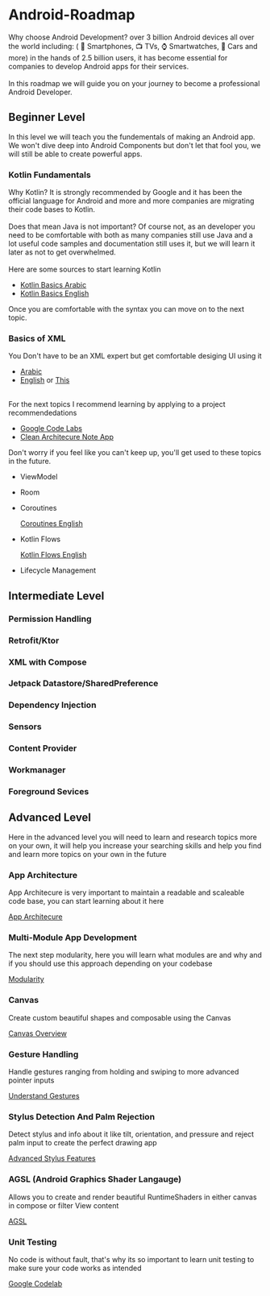 # Android-Roadmap
Why choose Android Development? over 3 billion Android devices all over the world including: ( 📱 Smartphones, 📺 TVs, ⌚ Smartwatches, 🚗 Cars and more) in the hands of 2.5 billion users, it has become essential for companies to develop Android apps for their services.   
<br>
In this roadmap we will guide you on your journey to become a professional Android Developer.   

## Beginner Level
In this level we will teach you the fundementals of making an Android app. We won't dive deep into Android Components but don't let that fool you, we will still be able to create powerful apps.

### Kotlin Fundamentals
Why Kotlin? It is strongly recommended by Google and it has been the official language for Android and more and more companies are migrating their code bases to Kotlin.    
<br>
Does that mean Java is not important? Of course not, as an developer you need to be comfortable with both as many companies still use Java and a lot useful code samples and documentation still uses it, but we will learn it later as not to get overwhelmed.   
<br>
Here are some sources to start learning Kotlin
- [Kotlin Basics Arabic](https://www.youtube.com/playlist?list=PLXjbGq0ERjFriC0igmYE9qUwwJfEHGJ8H)   
- [Kotlin Basics English](https://www.youtube.com/watch?v=QsrQV0wXh2E&list=PLQkwcJG4YTCRSQikwhtoApYs9ij_Hc5Z9)

Once you are comfortable with the syntax you can move on to the next topic.

### Basics of XML

You Don't have to be an XML expert but get comfortable desiging UI using it
<br>
- [Arabic](https://www.youtube.com/playlist?list=PLF7pjAYSxOFu78LrDkXoN8XczDLeci-Fx)
- [English](https://www.youtube.com/watch?v=3Ri9PPsGCEg&list=PLQkwcJG4YTCTq1raTb5iMuxnEB06J1VHX) or [This](https://www.udacity.com/course/developing-android-apps-with-kotlin--ud9012)


<br>
For the next topics I recommend learning by applying to a project   
recommendedations 

  - [Google Code Labs](https://developer.android.com/courses/android-basics-compose/course)
  - [Clean Architecure Note App](https://www.youtube.com/watch?v=8YPXv7xKh2w&t=7490s)

  Don't worry if you feel like you can't keep up, you'll get used to these topics in the future.
- ViewModel
- Room
- Coroutines
  
    [Coroutines English](https://www.youtube.com/watch?v=ShNhJ3wMpvQ&list=PLQkwcJG4YTCQcFEPuYGuv54nYai_lwil)
- Kotlin Flows
  
    [Kotlin Flows English](https://www.youtube.com/watch?v=ZX8VsqNO_Ss&list=PLQkwcJG4YTCQHCppNAQmLsj_jW38rU9sC)
- Lifecycle Management

## Intermediate Level

### Permission Handling
### Retrofit/Ktor
### XML with Compose
### Jetpack Datastore/SharedPreference
### Dependency Injection
### Sensors
### Content Provider
### Workmanager
### Foreground Sevices

## Advanced Level
Here in the advanced level you will need to learn and research topics more on your own, it will help you increase your searching skills and help you find and learn more topics on your own in the future

### App Architecture
App Architecure is very important to maintain a readable and scaleable code base, you can start learning about it here

[App Architecure](https://developer.android.com/topic/architecture)

### Multi-Module App Development
The next step modularity, here you will learn what modules are and why and if you should use this approach depending on your codebase

[Modularity](https://developer.android.com/topic/modularization)


### Canvas
Create custom beautiful shapes and composable using the Canvas

[Canvas Overview](https://developer.android.com/develop/ui/compose/graphics/draw/overview)


### Gesture Handling
Handle gestures ranging from holding and swiping to more advanced pointer inputs

[Understand Gestures](https://developer.android.com/develop/ui/compose/touch-input/pointer-input/understand-gestures?hl=en)


### Stylus Detection And Palm Rejection
Detect stylus and info about it like tilt, orientation, and pressure and reject palm input to create the perfect drawing app

[Advanced Stylus Features](https://developer.android.com/develop/ui/compose/touch-input/stylus-input/advanced-stylus-features?hl=en)

### AGSL (Android Graphics Shader Langauge)
Allows you to create and render beautiful RuntimeShaders in either canvas in compose or filter View content

[AGSL](https://developer.android.com/develop/ui/views/graphics/agsl)


### Unit Testing

No code is without fault, that's why its so important to learn unit testing to make sure your code works as intended

[Google Codelab](https://developer.android.com/codelabs/advanced-android-kotlin-training-testing-basics#0)

